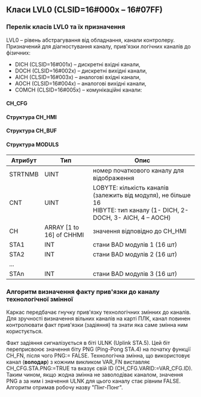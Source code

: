 ## Класи LVL0 (CLSID=16#000x – 16#07FF)
### Перелік класів LVL0 та їх призначення
LVL0 – рівень абстрагування від обладнання, канали контролеру. Призначений для діагностування каналу, прив'язки логічних каналів до фізичних: 
- DICH (CLSID=16#001x) – дискретні вхідні канали,
- DOCH (CLSID=16#002x) – дискретні вихідні канали,
- AICH (CLSID=16#003x) – аналогові вхідні канали,
- AOCH (CLSID=16#004x) – аналогові вихідні канали,
- COMCH (CLSID=16\#005x) – комунікаційні канали:

#### CH_CFG



#### Структура CH\_HMI

#### Структура CH_BUF


#### Структура MODULS
| Атрибут | Тип                        | Опис                                                         |
| ------- | -------------------------- | ------------------------------------------------------------ |
| STRTNMB | UINT                       | номер початкового каналу для відображення                    |
| CNT     | UINT                       | LOBYTE: кількість каналів (залежить від модуля), не більше 16  <br/>HIBYTE: тип каналу (1- DICH, 2- DOCH, 3- AICH, 4 – AOCH) |
| CH      | ARRAY \[1 to 16\] of CHHMI | значення відповідно до CH\_HMI                               |
| STA1    | INT                        | стани BAD модулів 1 (16 шт)                                  |
| STA2    | INT                        | стани BAD модулів 2 (16 шт)                                  |
| ...     |                            |                                                              |
| STAn    | INT                        | стани BAD модулів 3 (16 шт)                                  |



### Алгоритм визначення факту прив'язки до каналу технологічної змінної

Каркас передбачає гнучку прив'язку технологічних змінних до каналів. Для зручності визначення вільних каналів на карті ПЛК, канал повинен контролювати факт прив'язки (задіяння) та знати яка саме змінна ним користується.

Факт задіяння сигналізується в біті ULNK (Uplink STA.5). Цей біт переприсвоює значення біту PNG (Ping-Pong STA.4) на початку функції CH_FN, після чого PNG:= FALSE. Технологічна змінна, що використовує канал (**володар**) з кожним викликом VAR_FN виставляє CH_CFG.STA.PNG:=TRUE та вказує свій ID (CH_CFG.VARID:=VAR_CFG.ID). Таким чином, якщо жодна змінна не заволодіває каналом, значення PNG а за ним і значення ULNK для цього каналу стає рівним FALSE. Алгоритм отримав робочу назву "Пінг-Понг".


